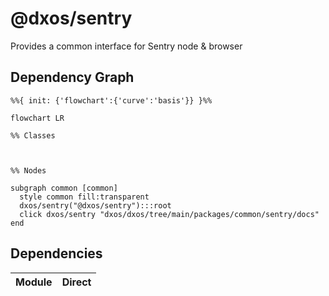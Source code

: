 # @dxos/sentry

Provides a common interface for Sentry node & browser

## Dependency Graph

```mermaid
%%{ init: {'flowchart':{'curve':'basis'}} }%%

flowchart LR

%% Classes



%% Nodes

subgraph common [common]
  style common fill:transparent
  dxos/sentry("@dxos/sentry"):::root
  click dxos/sentry "dxos/dxos/tree/main/packages/common/sentry/docs"
end
```

## Dependencies

| Module | Direct |
|---|---|
